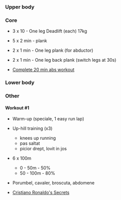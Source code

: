 ### Upper body

### Core
- 3 x 10    - One leg Deadlift (each) 17kg
- 5 x 2 min - plank
- 2 x 1 min - One leg plank (for abductor)
- 2 x 1 min - One leg back plank (switch legs at 30s)

- [Complete 20 min abs workout](https://youtu.be/8PwoytUU06g?t=97)

### Lower body 

### Other
#### Workout #1
- Warm-up (speciale, 1 easy run lap)
- Up-hill training (x3)
  - knees up running
  - pas saltat
  - picior drept, lovit in jos
- 6 x 100m 
  - 0  - 50m  - 50%
  - 50 - 100m - 80%
- Porumbel, cavaler, broscuta, abdomene

- [Cristiano Ronaldo's Secrets](https://www.gogoalshop.cc/blog/detail/2022-Cristiano-Ronaldo-s-Secrets-Workout-fitness-Routine-and-Diet-Plan/1663)
